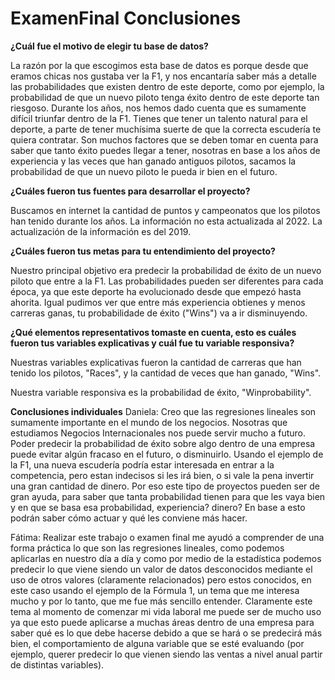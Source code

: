 # ExamenFinal Conclusiones

**¿Cuál fue el motivo de elegir tu base de datos?**

La razón por la que escogimos esta base de datos es porque desde que eramos  chicas nos gustaba ver la F1, y nos encantaría saber más a detalle las probabilidades que existen dentro de este deporte, como por ejemplo, la probabilidad de que un nuevo piloto tenga éxito dentro de este deporte tan riesgoso. Durante los años, nos hemos dado cuenta que es sumamente difícil triunfar dentro de la F1. Tienes que tener un talento natural para el deporte, a parte de tener muchísima suerte de que la correcta escudería te quiera contratar. Son muchos factores que se deben tomar en cuenta para saber que tanto éxito puedes llegar a tener, nosotras en base a los años de experiencia y las veces que han ganado antiguos pilotos, sacamos la probabilidad de que un nuevo piloto le pueda ir bien en el futuro.

**¿Cuáles fueron tus fuentes para desarrollar el proyecto?**

Buscamos en internet la cantidad de puntos y campeonatos que los pilotos han tenido durante los años. La información no esta actualizada al 2022. La actualización de la información es del 2019.

**¿Cuáles fueron tus metas para tu entendimiento del proyecto?**

Nuestro principal objetivo era predecir la probabilidad de éxito de un nuevo piloto que entre a la F1. Las probabilidades pueden ser diferentes para cada época, ya que este deporte ha evolucionado desde que empezó hasta ahorita. Igual pudimos ver que entre más experiencia obtienes y menos carreras ganas, tu probabilidade de éxito ("Wins") va a ir disminuyendo.

**¿Qué elementos representativos tomaste en cuenta, esto es cuáles fueron tus variables explicativas y cuál fue tu variable responsiva?**

Nuestras variables explicativas fueron la cantidad de carreras que han tenido los pilotos, "Races", y la cantidad de veces que han ganado, "Wins".

Nuestra variable responsiva es la probabilidad de éxito, "Winprobability". 

**Conclusiones individuales**
Daniela: Creo que las regresiones lineales son sumamente importante en el mundo de los negocios. Nosotras que estudiamos Negocios Internacionales nos puede servir mucho a futuro. Poder predecir la probabilidad de éxito sobre algo dentro de una empresa puede evitar algún fracaso en el futuro, o disminuirlo. Usando el ejemplo de la F1, una nueva escudería podría estar interesada en entrar a la competencia, pero estan indecisos si les irá bien, o si vale la pena invertir una gran cantidad de dinero. Por eso este tipo de proyectos pueden ser de gran ayuda, para saber que tanta probabilidad tienen para que les vaya bien y en que se basa esa probabilidad, experiencia? dinero? En base a esto podrán saber cómo actuar y qué les conviene más hacer.

Fátima: Realizar este trabajo o examen final me ayudó a comprender de una forma práctica lo que son las regresiones lineales, como podemos aplicarlas en nuestro día a día y como por medio de la estadística podemos predecir lo que viene siendo un valor de datos desconocidos mediante el uso de otros valores (claramente relacionados) pero estos conocidos, en este caso usando el ejemplo de la Fórmula 1, un tema que me interesa mucho y por lo tanto, que me fue más sencillo entender. Claramente este tema al momento de comenzar mi vida laboral me puede ser de mucho uso ya que esto puede aplicarse a muchas áreas dentro de una empresa para saber qué es lo que debe hacerse  debido a que se hará o se predecirá más bien, el comportamiento de alguna variable que se esté evaluando (por ejemplo, querer predecir lo que vienen siendo las ventas a nivel anual partir de distintas variables).
